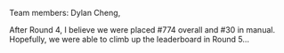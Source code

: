 Team members: Dylan Cheng, 

After Round 4, I believe we were placed #774 overall and #30 in manual. Hopefully, we were able to climb up the leaderboard in Round 5...
